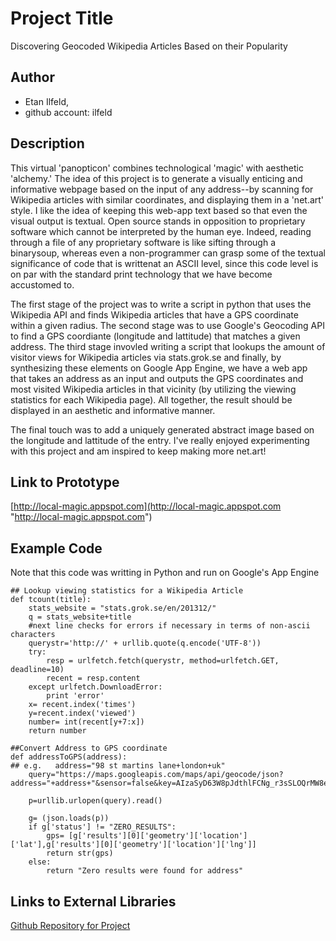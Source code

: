 # Project Title
Discovering Geocoded Wikipedia Articles Based on their Popularity

## Author
- Etan Ilfeld, 
- github account: ilfeld


## Description
This virtual 'panopticon' combines technological 'magic' with aesthetic 'alchemy.' The idea of this project is to generate a visually enticing and informative webpage based on the input of any address--by scanning for Wikipedia articles with similar coordinates, and displaying them in a 'net.art' style. I like the idea of keeping this web-app text based so that even the visual output is textual. Open source stands in opposition to proprietary software which cannot be interpreted by the human eye. Indeed, reading through a file of any proprietary software is like sifting through a binarysoup, whereas even a non-programmer can grasp some of the textual significance of code that is writtenat an ASCII level, since this code level is on par with the standard print technology that we have become accustomed to.

The first stage of the project was to write a script in python that uses the Wikipedia API and finds Wikipedia articles that have a GPS coordinate within a given radius. The second stage was to use Google's Geocoding API to find a GPS coordiante (longitude and lattitude) that matches a given address. The third stage invovled writing a script that lookups the amount of visitor views for Wikipedia articles via stats.grok.se and finally, by synthesizing these elements on Google App Engine, we have a web app that takes an address as an input and outputs the GPS coordinates and most visited Wikipedia articles in that vicinity (by utilizing the viewing statistics for each Wikipedia page). All together, the result should be displayed in an aesthetic and informative manner.

The final touch was to add a uniquely generated abstract image based on the longitude and lattitude of the entry. I've really enjoyed experimenting with this project and am inspired to keep making more net.art!

## Link to Prototype
[http://local-magic.appspot.com](http://local-magic.appspot.com "http://local-magic.appspot.com")

## Example Code
Note that this code was writting in Python and run on Google's App Engine
```
## Lookup viewing statistics for a Wikipedia Article       
def tcount(title):
    stats_website = "stats.grok.se/en/201312/" 
    q = stats_website+title
    #next line checks for errors if necessary in terms of non-ascii characters
    querystr='http://' + urllib.quote(q.encode('UTF-8'))
    try:
        resp = urlfetch.fetch(querystr, method=urlfetch.GET, deadline=10)
        recent = resp.content
    except urlfetch.DownloadError:
        print 'error'
    x= recent.index('times')
    y=recent.index('viewed')
    number= int(recent[y+7:x])
    return number
    
##Convert Address to GPS coordinate
def addressToGPS(address):
## e.g.   address="98 st martins lane+london+uk"
    query="https://maps.googleapis.com/maps/api/geocode/json?address="+address+"&sensor=false&key=AIzaSyD63W8pJdthlFCNg_r3sSLOQrMW8exrcX4"

    p=urllib.urlopen(query).read()

    g= (json.loads(p))
    if g['status'] != "ZERO_RESULTS":
        gps= [g['results'][0]['geometry']['location']['lat'],g['results'][0]['geometry']['location']['lng']]
        return str(gps)
    else:
        return "Zero results were found for address"    
```
## Links to External Libraries
[Github Repository for Project](https://github.com/ilfeld/devart-template/ "Github")



